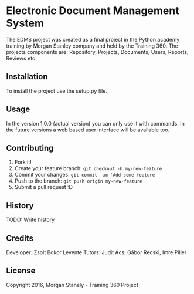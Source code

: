 # Electronic Document Management System
The EDMS project was created as a final project in the Python academy training by Morgan Stanley company and held by the Training 360.
The projects components are: Repository, Projects, Documents, Users, Reports, Reviews etc.

## Installation
To install the project use the setup.py file.

## Usage
In the version 1.0.0 (actual version) you can only use it with commands. In the future versions a web based user interface will be available too.

## Contributing
1. Fork it!
2. Create your feature branch: `git checkout -b my-new-feature`
3. Commit your changes: `git commit -am 'Add some feature'`
4. Push to the branch: `git push origin my-new-feature`
5. Submit a pull request :D

## History
TODO: Write history

## Credits
Developer: Zsolt Bokor Levente
Tutors: Judit Ács, Gábor Recski, Imre Piller

## License
Copyright 2016, Morgan Stanely - Training 360 Project